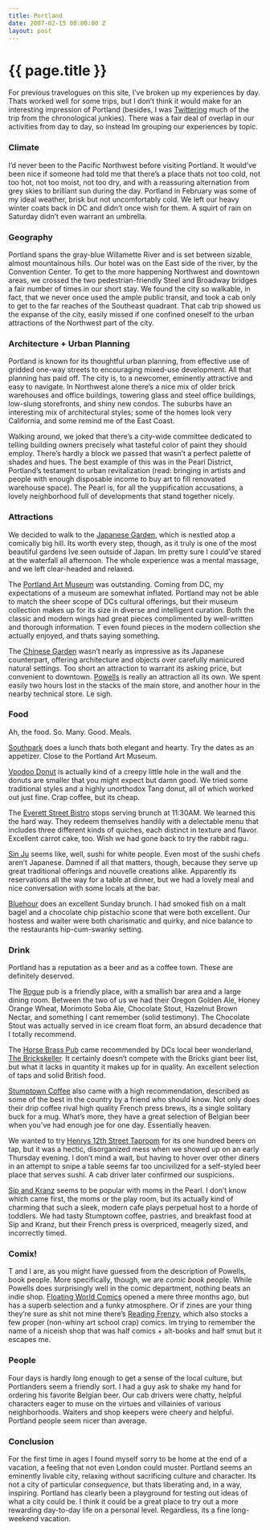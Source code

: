 ```yaml
---
title: Portland
date: 2007-02-15 00:00:00 Z
layout: post
---
```


{{ page.title }}
================

For previous travelogues on this site, I’ve broken up my experiences by day. Thats worked well for some trips, but I don’t think it would make for an interesting impression of Portland (besides, I was [Twittering](http://twitter.com/al3x) much of the trip from the chronological junkies). There was a fair deal of overlap in our activities from day to day, so instead Im grouping our experiences by topic.

### Climate

I’d never been to the Pacific Northwest before visiting Portland. It would’ve been nice if someone had told me that there’s a place thats not too cold, not too hot, not too moist, not too dry, and with a reassuring alternation from grey skies to brilliant sun during the day. Portland in February was some of my ideal weather, brisk but not uncomfortably cold. We left our heavy winter coats back in DC and didn’t once wish for them. A squirt of rain on Saturday didn’t even warrant an umbrella.

### Geography

Portland spans the gray-blue Willamette River and is set between sizable, almost mountainous hills. Our hotel was on the East side of the river, by the Convention Center. To get to the more happening Northwest and downtown areas, we crossed the two pedestrian-friendly Steel and Broadway bridges a fair number of times in our short stay. We found the city so walkable, in fact, that we never once used the ample public transit, and took a cab only to get to the far reaches of the Southeast quadrant. That cab trip showed us the expanse of the city, easily missed if one confined oneself to the urban attractions of the Northwest part of the city.

### Architecture + Urban Planning

Portland is known for its thoughtful urban planning, from effective use of gridded one-way streets to encouraging mixed-use development. All that planning has paid off. The city is, to a newcomer, eminently attractive and easy to navigate. In Northwest alone there’s a nice mix of older brick warehouses and office buildings, towering glass and steel office buildings, low-slung storefronts, and shiny new condos. The suburbs have an interesting mix of architectural styles; some of the homes look very California, and some remind me of the East Coast.

Walking around, we joked that there’s a city-wide committee dedicated to telling building owners precisely what tasteful color of paint they should employ. There’s hardly a block we passed that wasn’t a perfect palette of shades and hues. The best example of this was in the Pearl District, Portland’s testament to urban revitalization (read: bringing in artists and people with enough disposable income to buy art to fill renovated warehouse space). The Pearl is, for all the yuppification accusations, a lovely neighborhood full of developments that stand together nicely.

### Attractions

We decided to walk to the [Japanese Garden](http://www.japanesegarden.com/), which is nestled atop a comically big hill. Its worth every step, though, as it truly is one of the most beautiful gardens Ive seen outside of Japan. Im pretty sure I could’ve stared at the waterfall all afternoon. The whole experience was a mental massage, and we left clear-headed and relaxed.

The [Portland Art Museum](http://portlandartmuseum.org/) was outstanding. Coming from DC, my expectations of a museum are somewhat inflated. Portland may not be able to match the sheer scope of DCs cultural offerings, but their museum collection makes up for its size in diverse and intelligent curation. Both the classic and modern wings had great pieces complimented by well-written and thorough information. T even found pieces in the modern collection she actually enjoyed, and thats saying something.

The [Chinese Garden](http://www.portlandchinesegarden.org/) wasn’t nearly as impressive as its Japanese counterpart, offering architecture and objects over carefully manicured natural settings. Too short an attraction to warrant its asking price, but convenient to downtown.
[Powells](http://www.powells.com/) is really an attraction all its own. We spent easily two hours lost in the stacks of the main store, and another hour in the nearby technical store. Le sigh.

### Food

Ah, the food. So. Many. Good. Meals.

[Southpark](http://portland.citysearch.com/profile/8459675) does a lunch thats both elegant and hearty. Try the dates as an appetizer. Close to the Portland Art Museum.

[Voodoo Donut](http://www.voodoodonut.com/) is actually kind of a creepy little hole in the wall and the donuts are smaller that you might expect but damn good. We tried some traditional styles and a highly unorthodox Tang donut, all of which worked out just fine. Crap coffee, but its cheap.

The [Everett Street Bistro](http://www.everettstreetbistro.com/) stops serving brunch at 11:30AM. We learned this the hard way. They redeem themselves handily with a delectable menu that includes three different kinds of quiches, each distinct in texture and flavor. Excellent carrot cake, too. Wish we had gone back to try the rabbit ragu.

[Sin Ju](http://www.sinjurestaurant.com/) seems like, well, sushi for white people. Even most of the sushi chefs aren’t Japanese. Damned if all that matters, though, because they serve up great traditional offerings and nouvelle creations alike. Apparently its reservations all the way for a table at dinner, but we had a lovely meal and nice conversation with some locals at the bar.

[Bluehour](http://www.bluehouronline.com/) does an excellent Sunday brunch. I had smoked fish on a malt bagel and a chocolate chip pistachio scone that were both excellent. Our hostess and waiter were both charismatic and quirky, and nice balance to the restaurants hip-cum-swanky setting.

### Drink

Portland has a reputation as a beer and as a coffee town. These are definitely deserved.

The [Rogue](http://www.rogue.com/) pub is a friendly place, with a smallish bar area and a large dining room. Between the two of us we had their Oregon Golden Ale, Honey Orange Wheat, Morimoto Soba Ale, Chocolate Stout, Hazelnut Brown Nectar, and something I cant remember (solid testimony). The Chocolate Stout was actually served in ice cream float form, an absurd decadence that I totally recommend.

The [Horse Brass Pub](http://www.horsebrass.com/) came recommended by DCs local beer wonderland, [The Brickskeller](http://www.lovethebeer.com/). It certainly doesn’t compete with the Bricks giant beer list, but what it lacks in quantity it makes up for in quality. An excellent selection of taps and solid British food.

[Stumptown Coffee](http://www.stumptowncoffee.com/) also came with a high recommendation, described as some of the best in the country by a friend who should know. Not only does their drip coffee rival high quality French press brews, its a single solitary buck for a mug. What’s more, they have a great selection of Belgian beer when you’ve had enough joe for one day. Essentially heaven.

We wanted to try [Henrys 12th Street Taproom](http://www.henrystavern.com/) for its one hundred beers on tap, but it was a hectic, disorganized mess when we showed up on an early Thursday evening. I don’t mind a wait, but having to hover over other diners in an attempt to snipe a table seems far too uncivilized for a self-styled beer place that serves sushi. A cab driver later confirmed our suspicions.

[Sip and Kranz](http://www.sipandkranz.com/) seems to be popular with moms in the Pearl. I don’t know which came first, the moms or the play room, but its actually kind of charming that such a sleek, modern cafe plays perpetual host to a horde of toddlers. We had tasty Stumptown coffee, pastries, and breakfast food at Sip and Kranz, but their French press is overpriced, meagerly sized, and incorrectly timed.

### Comix!

T and I are, as you might have guessed from the description of Powells, book people. More specifically, though, we are *comic book* people. While Powells does surprisingly well in the comic department, nothing beats an indie shop. [Floating World Comics](http://floatingworldcomics.com/) opened a mere three months ago, but has a superb selection and a funky atmosphere. Or if zines are your thing they’re sure as shit not mine there’s [Reading Frenzy](http://www.readingfrenzy.com/), which also stocks a few proper (non-whiny art school crap) comics. Im trying to remember the name of a niceish shop that was half comics + alt-books and half smut but it escapes me.

### People

Four days is hardly long enough to get a sense of the local culture, but Portlanders seem a friendly sort. I had a guy ask to shake my hand for ordering his favorite Belgian beer. Our cab drivers were chatty, helpful characters eager to muse on the virtues and villainies of various neighborhoods. Waiters and shop keepers were cheery and helpful. Portland people seem nicer than average.

### Conclusion

For the first time in ages I found myself sorry to be home at the end of a vacation, a feeling that not even London could muster. Portland seems an eminently livable city, relaxing without sacrificing culture and character. Its not a city of particular *consequence*, but thats liberating and, in a way, inspiring. Portland has clearly been a playground for testing out ideas of what a city could be. I think it could be a great place to try out a more rewarding day-to-day life on a personal level. Regardless, its a fine long-weekend vacation.
